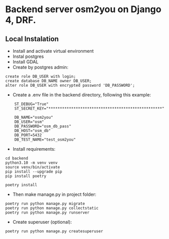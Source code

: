 # Backend server osm2you on Django 4, DRF.

## Local Instalation
- Install and activate virtual environment
- Instal postgres
- Install GDAL
- Create by postgres admin:

```
create role DB_USER with login;
create database DB_NAME owner DB_USER;
alter role DB_USER with encrypted password 'DB_PASSWORD';
```

- Create a .env file in the backend directory, following this example:
```
    ST_DEBUG="True"
    ST_SECRET_KEY="**************************************************"

    DB_NAME="osm2you"
    DB_USER="osm"
    DB_PASSWORD="osm_db_pass"
    DB_HOST="osm_db"
    DB_PORT=5432
    DB_TEST_NAME="test_osm2you"
```

- Install requirements:

```
cd backend
python3.10 -m venv venv
source venv/bin/activate
pip install --upgrade pip
pip install poetry

poetry install
```

- Then make  manage.py in project folder:
```
poetry run python manage.py migrate  
poetry run python manage.py collectstatic
poetry run python manage.py runserver
```
- Create superuser (optional):
```
poetry run python manage.py createsuperuser  
```